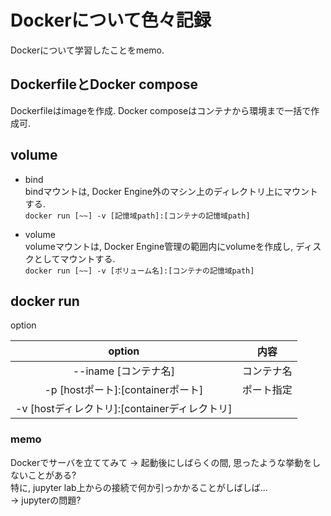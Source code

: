# Dockerについて色々記録
Dockerについて学習したことをmemo.

## DockerfileとDocker compose
Dockerfileはimageを作成. Docker composeはコンテナから環境まで一括で作成可.

## volume
* bind  
bindマウントは, Docker Engine外のマシン上のディレクトリ上にマウントする.  
`docker run [~~] -v [記憶域path]:[コンテナの記憶域path]`
  
* volume  
volumeマウントは, Docker Engine管理の範囲内にvolumeを作成し, ディスクとしてマウントする.  
`docker run [~~] -v [ボリューム名]:[コンテナの記憶域path]`

## docker run
option

| option | 内容 |
| :---: | :---: |
| --iname [コンテナ名] | コンテナ名 |
| -p [hostポート]:[containerポート] | ポート指定 |
| -v [hostディレクトリ]:[containerディレクトリ] | |

### memo
Dockerでサーバを立ててみて -> 起動後にしばらくの間, 思ったような挙動をしないことがある?  
特に, jupyter lab上からの接続で何か引っかかることがしばしば...  
-> jupyterの問題?
